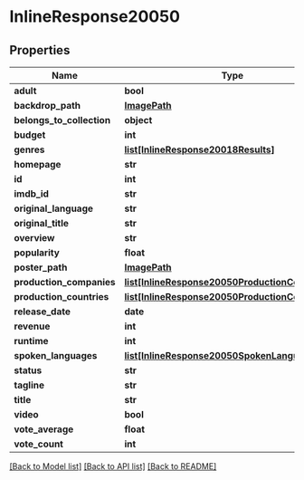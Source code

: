 # InlineResponse20050

## Properties
Name | Type | Description | Notes
------------ | ------------- | ------------- | -------------
**adult** | **bool** |  | [optional] 
**backdrop_path** | [**ImagePath**](ImagePath.md) |  | [optional] 
**belongs_to_collection** | **object** |  | [optional] 
**budget** | **int** |  | [optional] 
**genres** | [**list[InlineResponse20018Results]**](InlineResponse20018Results.md) |  | [optional] 
**homepage** | **str** |  | [optional] 
**id** | **int** |  | [optional] 
**imdb_id** | **str** |  | [optional] 
**original_language** | **str** |  | [optional] 
**original_title** | **str** |  | [optional] 
**overview** | **str** |  | [optional] 
**popularity** | **float** |  | [optional] 
**poster_path** | [**ImagePath**](ImagePath.md) |  | [optional] 
**production_companies** | [**list[InlineResponse20050ProductionCompanies]**](InlineResponse20050ProductionCompanies.md) |  | [optional] 
**production_countries** | [**list[InlineResponse20050ProductionCountries]**](InlineResponse20050ProductionCountries.md) |  | [optional] 
**release_date** | **date** |  | [optional] 
**revenue** | **int** |  | [optional] 
**runtime** | **int** |  | [optional] 
**spoken_languages** | [**list[InlineResponse20050SpokenLanguages]**](InlineResponse20050SpokenLanguages.md) |  | [optional] 
**status** | **str** |  | [optional] 
**tagline** | **str** |  | [optional] 
**title** | **str** |  | [optional] 
**video** | **bool** |  | [optional] 
**vote_average** | **float** |  | [optional] 
**vote_count** | **int** |  | [optional] 

[[Back to Model list]](../README.md#documentation-for-models) [[Back to API list]](../README.md#documentation-for-api-endpoints) [[Back to README]](../README.md)


